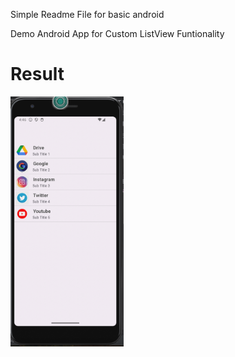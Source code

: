 Simple Readme File for basic android 


Demo Android App for  Custom ListView  Funtionality

# Result
<img src ="https://github.com/Mirzaazmath/android_basic/blob/basic_CustomListView/app/src/main/res/output/result.png" height="400">
